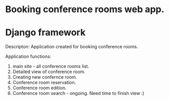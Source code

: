 # Booking conference rooms web app.
# Django framework

Descripton:
Application created for booking conference rooms.

Application functions:
1. main site - all conference rooms list.
2. Detailed view of conference room.
3. Creating new confernce room.
4. Conference room reservation.
5. Conference room edition.
6. Conference room search - ongoing. Need time to finish view :)

